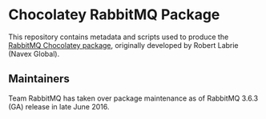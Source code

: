 # Chocolatey RabbitMQ Package

This repository contains metadata and scripts used to produce the [RabbitMQ Chocolatey package](https://chocolatey.org/packages/rabbitmq),
originally developed by Robert Labrie (Navex Global).


## Maintainers

Team RabbitMQ has taken over package maintenance as of RabbitMQ 3.6.3 (GA) release
in late June 2016.
